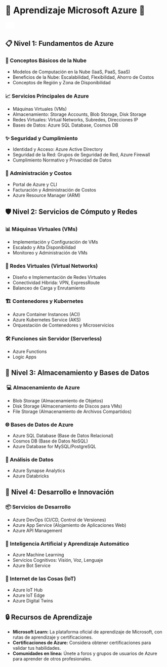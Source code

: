 #  🏢 Aprendizaje Microsoft Azure 🏢
![Descripción de la imagen](img/white.png)

##  📋 Nivel 1: Fundamentos de Azure

###  📌 Conceptos Básicos de la Nube

* Modelos de Computación en la Nube (IaaS, PaaS, SaaS)
* Beneficios de la Nube: Escalabilidad, Flexibilidad, Ahorro de Costos
* Conceptos de Región y Zona de Disponibilidad

###  📈 Servicios Principales de Azure

* Máquinas Virtuales (VMs)
* Almacenamiento: Storage Accounts, Blob Storage, Disk Storage
* Redes Virtuales: Virtual Networks, Subredes, Direcciones IP
* Bases de Datos: Azure SQL Database, Cosmos DB

### ✨ Seguridad y Cumplimiento

* Identidad y Acceso: Azure Active Directory
* Seguridad de la Red: Grupos de Seguridad de Red, Azure Firewall
* Cumplimiento Normativo y Privacidad de Datos

###  🧰 Administración y Costos

* Portal de Azure y CLI
* Facturación y Administración de Costos
* Azure Resource Manager (ARM)

##  🛡️ Nivel 2: Servicios de Cómputo y Redes

###  📊 Máquinas Virtuales (VMs)

* Implementación y Configuración de VMs
* Escalado y Alta Disponibilidad
* Monitoreo y Administración de VMs

###  📅 Redes Virtuales (Virtual Networks)

* Diseño e Implementación de Redes Virtuales
* Conectividad Híbrida: VPN, ExpressRoute
* Balanceo de Carga y Enrutamiento

###  🏗️ Contenedores y Kubernetes

* Azure Container Instances (ACI)
* Azure Kubernetes Service (AKS)
* Orquestación de Contenedores y Microservicios

###  🛠️ Funciones sin Servidor (Serverless)

* Azure Functions
* Logic Apps

##  🚀 Nivel 3: Almacenamiento y Bases de Datos

### ️ 💻 Almacenamiento de Azure

* Blob Storage (Almacenamiento de Objetos)
* Disk Storage (Almacenamiento de Discos para VMs)
* File Storage (Almacenamiento de Archivos Compartidos)

###  🌐 Bases de Datos de Azure

* Azure SQL Database (Base de Datos Relacional)
* Cosmos DB (Base de Datos NoSQL)
* Azure Database for MySQL/PostgreSQL

###  🎨 Análisis de Datos

* Azure Synapse Analytics
* Azure Databricks

## ️🔑 Nivel 4: Desarrollo e Innovación

###  📦 Servicios de Desarrollo

* Azure DevOps (CI/CD, Control de Versiones)
* Azure App Service (Alojamiento de Aplicaciones Web)
* Azure API Management

###  🧩 Inteligencia Artificial y Aprendizaje Automático

* Azure Machine Learning
* Servicios Cognitivos: Visión, Voz, Lenguaje
* Azure Bot Service

### 🧪 Internet de las Cosas (IoT)

* Azure IoT Hub
* Azure IoT Edge
* Azure Digital Twins

## 🔒 Recursos de Aprendizaje

* **Microsoft Learn:** La plataforma oficial de aprendizaje de Microsoft, con rutas de aprendizaje y certificaciones.
* **Certificaciones de Azure:** Considera obtener certificaciones para validar tus habilidades.
* **Comunidades en línea:** Únete a foros y grupos de usuarios de Azure para aprender de otros profesionales.


